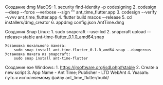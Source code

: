 Создание dmg MacOS:
    1. security find-identity -p codesigning
    2. codesign --deep --force --verbose --sign "<identity>" ant_time_flutter.app
    3. codesign --verify -vvvv ant_time_flutter.app
    4. flutter build macos --release
    5. cd installers/dmg_creator 
    6. appdmg config.json AntTime.dmg

Создания Snap Linux:
    1. sudo snapcraft --use-lxd
    2. snapcraft upload --release=stable ant-time-flutter_0.1.0_amd64.snap

    Установка локального пакета:
        sudo snap install ant-time-flutter_0.1.0_amd64.snap --dangerous
    Установка пакета из snapcraft:
        sudo snap install ant-time-flutter

Создание exe Windows:
    1. https://jrsoftware.org/isdl.php#stable
    2. Create a new script
    3. App Name - Ant Time; Publisher - LTD WebAnt
    4. Указать путь к исполняемому файлу ant_time_flutter/build/